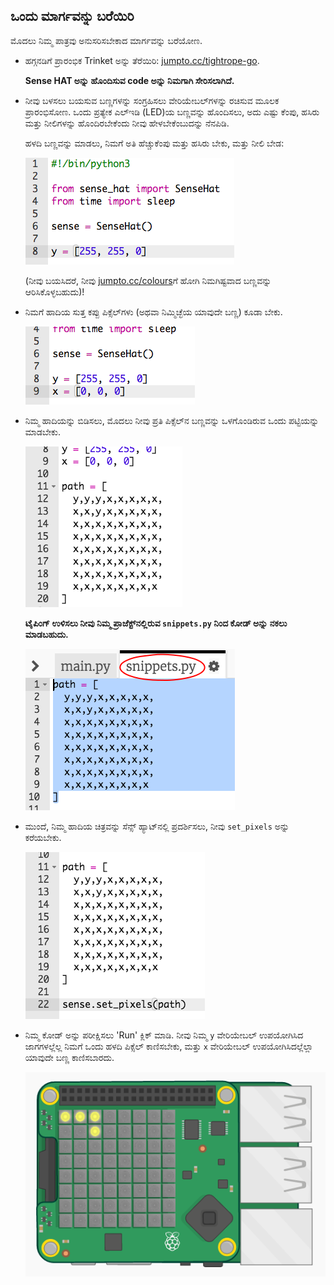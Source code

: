 ## ಒಂದು ಮಾರ್ಗವನ್ನು ಬರೆಯಿರಿ

ಮೊದಲು ನಿಮ್ಮ ಪಾತ್ರವು ಅನುಸರಿಸಬೇಕಾದ ಮಾರ್ಗವನ್ನು ಬರೆಯೋಣ.

+ ಹಗ್ಗನಡಿಗೆ ಪ್ರಾರಂಭಿಕ Trinket ಅನ್ನು ತೆರೆಯಿರಿ: <a href="http://jumpto.cc/tightrope-go" target="_blank">jumpto.cc/tightrope-go</a>.
    
    **Sense HAT ಅನ್ನು ಹೊಂದಿಸುವ code ಅನ್ನು ನಿಮಗಾಗಿ ಸೇರಿಸಲಾಗಿದೆ.**

+ ನೀವು ಬಳಸಲು ಬಯಸುವ ಬಣ್ಣಗಳನ್ನು ಸಂಗ್ರಹಿಸಲು ವೇರಿಯೇಬಲ್‌ಗಳನ್ನು ರಚಿಸುವ ಮೂಲಕ ಪ್ರಾರಂಭಿಸೋಣ. ಒಂದು ಪ್ರತ್ಯೇಕ ಎಲ್ಇಡಿ (LED)ಯ ಬಣ್ಣವನ್ನು ಹೊಂದಿಸಲು, ಅದು ಎಷ್ಟು ಕೆಂಪು, ಹಸಿರು ಮತ್ತು ನೀಲಿಗಳನ್ನು ಹೊಂದಿರಬೇಕೆಂದು ನೀವು ಹೇಳಬೇಕೆಂಬುದನ್ನು ನೆನಪಿಡಿ.
    
    ಹಳದಿ ಬಣ್ಣವನ್ನು ಮಾಡಲು, ನಿಮಗೆ ಅತಿ ಹೆಚ್ಚುಕೆಂಪು ಮತ್ತು ಹಸಿರು ಬೇಕು, ಮತ್ತು ನೀಲಿ ಬೇಡ:
    
    ![ಸ್ಕ್ರೀನ್‍ಶಾಟ್](images/tightrope-yellow.png)
    
    (ನೀವು ಬಯಸಿದರೆ, ನೀವು [jumpto.cc/colours](http://jumpto.cc/colours)ಗೆ ಹೋಗಿ ನಿಮಗಿಷ್ಟವಾದ ಬಣ್ಣವನ್ನು ಆರಿಸಿಕೊಳ್ಳಬಹುದು)!

+ ನಿಮಗೆ ಹಾದಿಯ ಸುತ್ತ ಕಪ್ಪು ಪಿಕ್ಸೆಲ್‌ಗಳು (ಅಥವಾ ನಿಮ್ಮಿಚ್ಛೆಯ ಯಾವುದೇ ಬಣ್ಣ) ಕೂಡಾ ಬೇಕು.
    
    ![ಸ್ಕ್ರೀನ್‍ಶಾಟ್](images/tightrope-black.png)

+ ನಿಮ್ಮ ಹಾದಿಯನ್ನು ಬಿಡಿಸಲು, ಮೊದಲು ನೀವು ಪ್ರತಿ ಪಿಕ್ಸೆಲ್‌ನ ಬಣ್ಣವನ್ನು ಒಳಗೊಂಡಿರುವ ಒಂದು ಪಟ್ಟಿಯನ್ನು ಮಾಡಬೇಕು.
    
    ![ಸ್ಕ್ರೀನ್‍ಶಾಟ್](images/tightrope-path.png)
    
    **ಟೈಪಿಂಗ್ ಉಳಿಸಲು ನೀವು ನಿಮ್ಮ ಪ್ರಾಜೆಕ್ಟ್‌ನಲ್ಲಿರುವ `snippets.py` ನಿಂದ ಕೋಡ್ ಅನ್ನು ನಕಲು ಮಾಡಬಹುದು.**
    
    ![ಸ್ಕ್ರೀನ್‍ಶಾಟ್](images/tightrope-snippets.png)

+ ಮುಂದೆ, ನಿಮ್ಮ ಹಾದಿಯ ಚಿತ್ರವನ್ನು ಸೆನ್ಸ್ ಹ್ಯಾಟ್‌ನಲ್ಲಿ ಪ್ರದರ್ಶಿಸಲು, ನೀವು `set_pixels` ಅನ್ನು ಕರೆಯಬೇಕು.
    
    ![ಸ್ಕ್ರೀನ್‍ಶಾಟ್](images/tightrope-set-pixels.png)

+ ನಿಮ್ಮ ಕೋಡ್ ಅನ್ನು ಪರೀಕ್ಷಿಸಲು 'Run' ಕ್ಲಿಕ್ ಮಾಡಿ. ನೀವು ನಿಮ್ಮ `y` ವೇರಿಯೇಬಲ್ ಉಪಯೋಗಿಸಿದ ಜಾಗಗಳಲ್ಲೆಲ್ಲ ನಿಮಗೆ ಒಂದು ಹಳದಿ ಪಿಕ್ಸೆಲ್ ಕಾಣಿಸಬೇಕು, ಮತ್ತು `x` ವೇರಿಯೇಬಲ್ ಉಪಯೋಗಿಸಿದಲ್ಲೆಲ್ಲಾ ಯಾವುದೇ ಬಣ್ಣ ಕಾಣಿಸಬಾರದು.
    
    ![ಸ್ಕ್ರೀನ್‍ಶಾಟ್](images/tightrope-path-test.png)